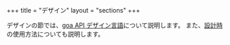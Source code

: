 +++
title = "デザイン"
layout = "sections"
+++

デザインの節では、<a href="overview">goa API デザイン言語</a>について説明します。
また、<a href="swagger">設計時</a>の使用方法についても説明します。

